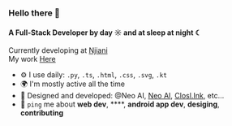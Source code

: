 ### Hello there 👋

#### A Full-Stack Developer by day ☼ and at sleep at night  ☾

Currently developing at [Njiani](https://njiani.co.ke)<br>
My work [Here](https://oscardev.site)<br>

- ⚙️ I use daily: `.py`, `.ts`, `.html`, `.css`, `.svg`, `.kt`
- 🌍 I'm mostly active all the time
- 💅 Designed and developed: @Neo AI, [Neo AI](https://www.askneo.xyz), [Closl.Ink](https://fitinbio--fitinbio-a4836.us-central1.hosted.app/), etc…
- 💬 `ping` me about **web dev**, ****, **android app dev**, **desiging**, **contributing**
